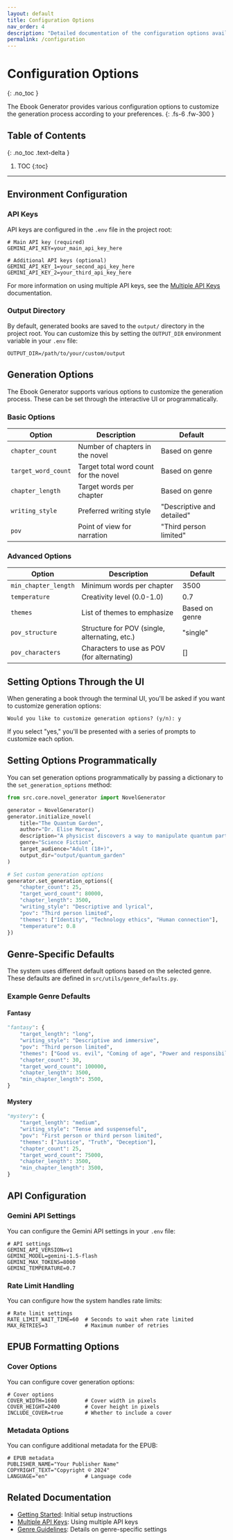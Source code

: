 ```yaml
---
layout: default
title: Configuration Options
nav_order: 4
description: "Detailed documentation of the configuration options available in the Ebook Generator"
permalink: /configuration
---
```


# Configuration Options
{: .no_toc }

The Ebook Generator provides various configuration options to customize the generation process according to your preferences.
{: .fs-6 .fw-300 }

## Table of Contents
{: .no_toc .text-delta }

1. TOC
{:toc}

---

## Environment Configuration

### API Keys

API keys are configured in the `.env` file in the project root:

```
# Main API key (required)
GEMINI_API_KEY=your_main_api_key_here

# Additional API keys (optional)
GEMINI_API_KEY_1=your_second_api_key_here
GEMINI_API_KEY_2=your_third_api_key_here
```

For more information on using multiple API keys, see the [Multiple API Keys](./multiple-api-keys.html) documentation.

### Output Directory

By default, generated books are saved to the `output/` directory in the project root. You can customize this by setting the `OUTPUT_DIR` environment variable in your `.env` file:

```
OUTPUT_DIR=/path/to/your/custom/output
```

## Generation Options

The Ebook Generator supports various options to customize the generation process. These can be set through the interactive UI or programmatically.

### Basic Options

| Option | Description | Default |
|--------|-------------|---------|
| `chapter_count` | Number of chapters in the novel | Based on genre |
| `target_word_count` | Target total word count for the novel | Based on genre |
| `chapter_length` | Target words per chapter | Based on genre |
| `writing_style` | Preferred writing style | "Descriptive and detailed" |
| `pov` | Point of view for narration | "Third person limited" |

### Advanced Options

| Option | Description | Default |
|--------|-------------|---------|
| `min_chapter_length` | Minimum words per chapter | 3500 |
| `temperature` | Creativity level (0.0-1.0) | 0.7 |
| `themes` | List of themes to emphasize | Based on genre |
| `pov_structure` | Structure for POV (single, alternating, etc.) | "single" |
| `pov_characters` | Characters to use as POV (for alternating) | [] |

## Setting Options Through the UI

When generating a book through the terminal UI, you'll be asked if you want to customize generation options:

```
Would you like to customize generation options? (y/n): y
```

If you select "yes," you'll be presented with a series of prompts to customize each option.

## Setting Options Programmatically

You can set generation options programmatically by passing a dictionary to the `set_generation_options` method:

```python
from src.core.novel_generator import NovelGenerator

generator = NovelGenerator()
generator.initialize_novel(
    title="The Quantum Garden",
    author="Dr. Elise Moreau",
    description="A physicist discovers a way to manipulate quantum particles...",
    genre="Science Fiction",
    target_audience="Adult (18+)",
    output_dir="output/quantum_garden"
)

# Set custom generation options
generator.set_generation_options({
    "chapter_count": 25,
    "target_word_count": 80000,
    "chapter_length": 3500,
    "writing_style": "Descriptive and lyrical",
    "pov": "Third person limited",
    "themes": ["Identity", "Technology ethics", "Human connection"],
    "temperature": 0.8
})
```

## Genre-Specific Defaults

The system uses different default options based on the selected genre. These defaults are defined in `src/utils/genre_defaults.py`.

### Example Genre Defaults

#### Fantasy

```python
"fantasy": {
    "target_length": "long",
    "writing_style": "Descriptive and immersive",
    "pov": "Third person limited",
    "themes": ["Good vs. evil", "Coming of age", "Power and responsibility"],
    "chapter_count": 30,
    "target_word_count": 100000,
    "chapter_length": 3500,
    "min_chapter_length": 3500,
}
```

#### Mystery

```python
"mystery": {
    "target_length": "medium",
    "writing_style": "Tense and suspenseful",
    "pov": "First person or third person limited",
    "themes": ["Justice", "Truth", "Deception"],
    "chapter_count": 25,
    "target_word_count": 75000,
    "chapter_length": 3500,
    "min_chapter_length": 3500,
}
```

## API Configuration

### Gemini API Settings

You can configure the Gemini API settings in your `.env` file:

```
# API settings
GEMINI_API_VERSION=v1
GEMINI_MODEL=gemini-1.5-flash
GEMINI_MAX_TOKENS=8000
GEMINI_TEMPERATURE=0.7
```

### Rate Limit Handling

You can configure how the system handles rate limits:

```
# Rate limit settings
RATE_LIMIT_WAIT_TIME=60  # Seconds to wait when rate limited
MAX_RETRIES=3            # Maximum number of retries
```

## EPUB Formatting Options

### Cover Options

You can configure cover generation options:

```
# Cover options
COVER_WIDTH=1600         # Cover width in pixels
COVER_HEIGHT=2400        # Cover height in pixels
INCLUDE_COVER=true       # Whether to include a cover
```

### Metadata Options

You can configure additional metadata for the EPUB:

```
# EPUB metadata
PUBLISHER_NAME="Your Publisher Name"
COPYRIGHT_TEXT="Copyright © 2024"
LANGUAGE="en"            # Language code
```

## Related Documentation

- [Getting Started](./getting-started.html): Initial setup instructions
- [Multiple API Keys](./multiple-api-keys.html): Using multiple API keys
- [Genre Guidelines](./advanced/genre-guidelines.html): Details on genre-specific settings
